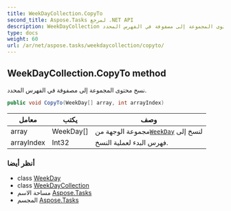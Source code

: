 ```yaml
---
title: WeekDayCollection.CopyTo
second_title: Aspose.Tasks لمرجع .NET API
description: WeekDayCollection طريقة. نسخ محتوى المجموعة إلى مصفوفة في الفهرس المحدد.
type: docs
weight: 60
url: /ar/net/aspose.tasks/weekdaycollection/copyto/
---
```

## WeekDayCollection.CopyTo method

نسخ محتوى المجموعة إلى مصفوفة في الفهرس المحدد.

```csharp
public void CopyTo(WeekDay[] array, int arrayIndex)
```

| معامل | يكتب | وصف |
| --- | --- | --- |
| array | WeekDay[] | مجموعة الوجهة من[`WeekDay`](../../weekday/) لنسخ إلى |
| arrayIndex | Int32 | فهرس البدء لعملية النسخ. |

### أنظر أيضا

* class [WeekDay](../../weekday/)
* class [WeekDayCollection](../)
* مساحة الاسم [Aspose.Tasks](../../weekdaycollection/)
* المجسم [Aspose.Tasks](../../../)


